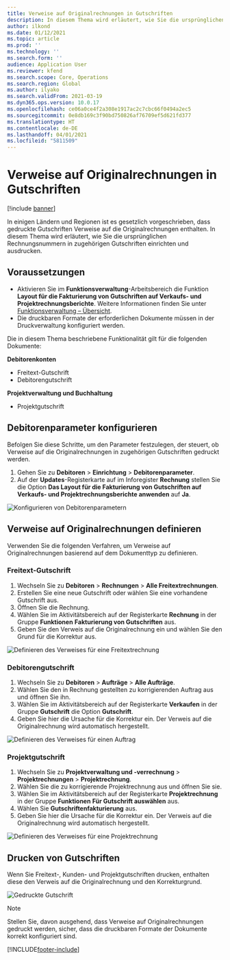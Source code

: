 ```yaml
---
title: Verweise auf Originalrechnungen in Gutschriften
description: In diesem Thema wird erläutert, wie Sie die ursprünglichen Rechnungsnummern in zugehörigen Gutschriften einrichten und ausdrucken.
author: ilkond
ms.date: 01/12/2021
ms.topic: article
ms.prod: ''
ms.technology: ''
ms.search.form: ''
audience: Application User
ms.reviewer: kfend
ms.search.scope: Core, Operations
ms.search.region: Global
ms.author: ilyako
ms.search.validFrom: 2021-03-19
ms.dyn365.ops.version: 10.0.17
ms.openlocfilehash: ce06a0ce4f2a308e1917ac2c7cbc66f0494a2ec5
ms.sourcegitcommit: 0e8db169c3f90bd750826af76709ef5d621fd377
ms.translationtype: HT
ms.contentlocale: de-DE
ms.lasthandoff: 04/01/2021
ms.locfileid: "5811509"
---
```

# <a name="references-to-original-invoices-in-credit-notes"></a>Verweise auf Originalrechnungen in Gutschriften

[!include [banner](../includes/banner.md)]


In einigen Ländern und Regionen ist es gesetzlich vorgeschrieben, dass gedruckte Gutschriften Verweise auf die Originalrechnungen enthalten. In diesem Thema wird erläutert, wie Sie die ursprünglichen Rechnungsnummern in zugehörigen Gutschriften einrichten und ausdrucken.

## <a name="prerequisites"></a>Voraussetzungen

- Aktivieren Sie im **Funktionsverwaltung**-Arbeitsbereich die Funktion **Layout für die Fakturierung von Gutschriften auf Verkaufs- und Projektrechnungsberichte**. Weitere Informationen finden Sie unter [Funktionsverwaltung – Übersicht](../../fin-and-ops/get-started/feature-management/feature-management-overview.md).
- Die druckbaren Formate der erforderlichen Dokumente müssen in der Druckverwaltung konfiguriert werden.

Die in diesem Thema beschriebene Funktionalität gilt für die folgenden Dokumente:

**Debitorenkonten**

- Freitext-Gutschrift
- Debitorengutschrift

**Projektverwaltung und Buchhaltung**

- Projektgutschrift

## <a name="configure-accounts-receivable-parameters"></a>Debitorenparameter konfigurieren

Befolgen Sie diese Schritte, um den Parameter festzulegen, der steuert, ob Verweise auf die Originalrechnungen in zugehörigen Gutschriften gedruckt werden.

1. Gehen Sie zu **Debitoren** \> **Einrichtung** \> **Debitorenparameter**.
2. Auf der **Updates**-Registerkarte auf im Inforegister **Rechnung** stellen Sie die Option **Das Layout für die Fakturierung von Gutschriften auf Verkaufs- und Projektrechnungsberichte anwenden** auf **Ja**.

![Konfigurieren von Debitorenparametern](media/original-invoice-number-in-credit-note.jpg)

## <a name="define-references-to-original-invoices"></a>Verweise auf Originalrechnungen definieren

Verwenden Sie die folgenden Verfahren, um Verweise auf Originalrechnungen basierend auf dem Dokumenttyp zu definieren.

### <a name="free-text-credit-note"></a>Freitext-Gutschrift

1. Wechseln Sie zu **Debitoren** \> **Rechnungen** \> **Alle Freitextrechnungen**.
2. Erstellen Sie eine neue Gutschrift oder wählen Sie eine vorhandene Gutschrift aus.
3. Öffnen Sie die Rechnung.
4. Wählen Sie im Aktivitätsbereich auf der Registerkarte **Rechnung** in der Gruppe **Funktionen** **Fakturierung von Gutschriften** aus.
5. Geben Sie den Verweis auf die Originalrechnung ein und wählen Sie den Grund für die Korrektur aus.

![Definieren des Verweises für eine Freitextrechnung](media/reference-original-invoice-FTI.jpg)

### <a name="customer-credit-note"></a>Debitorengutschrift

1. Wechseln Sie zu **Debitoren** \> **Aufträge** \> **Alle Aufträge**.
2. Wählen Sie den in Rechnung gestellten zu korrigierenden Auftrag aus und öffnen Sie ihn.
3. Wählen Sie im Aktivitätsbereich auf der Registerkarte **Verkaufen** in der Gruppe **Gutschrift** die Option **Gutschrift**.
4. Geben Sie hier die Ursache für die Korrektur ein. Der Verweis auf die Originalrechnung wird automatisch hergestellt.

![Definieren des Verweises für einen Auftrag](media/reference-original-invoice-SO.jpg)

### <a name="project-credit-note"></a>Projektgutschrift

1. Wechseln Sie zu **Projektverwaltung und -verrechnung** \> **Projektrechnungen** \> **Projektrechnung**.
2. Wählen Sie die zu korrigierende Projektrechnung aus und öffnen Sie sie.
3. Wählen Sie im Aktivitätsbereich auf der Registerkarte **Projektrechnung** in der Gruppe **Funktionen** **Für Gutschrift auswählen** aus.
4. Wählen Sie **Gutschriftenfakturierung** aus.
5. Geben Sie hier die Ursache für die Korrektur ein. Der Verweis auf die Originalrechnung wird automatisch hergestellt.

![Definieren des Verweises für eine Projektrechnung](media/reference-original-invoice-project.jpg)

## <a name="printing-credit-notes"></a>Drucken von Gutschriften

Wenn Sie Freitext-, Kunden- und Projektgutschriften drucken, enthalten diese den Verweis auf die Originalrechnung und den Korrekturgrund.

![Gedruckte Gutschrift](media/credit-note-FTI.jpg)

> [!NOTE]
> Stellen Sie, davon ausgehend, dass Verweise auf Originalrechnungen gedruckt werden, sicher, dass die druckbaren Formate der Dokumente korrekt konfiguriert sind.


[!INCLUDE[footer-include](../../includes/footer-banner.md)]
